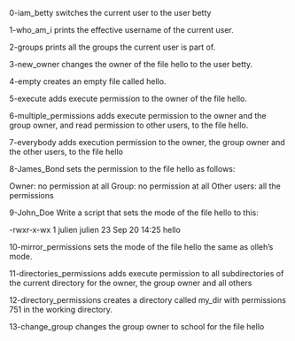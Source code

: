 0-iam_betty switches the current user to the user betty

1-who_am_i prints the effective username of the current user.

2-groups prints all the groups the current user is part of.

3-new_owner  changes the owner of the file hello to the user betty.

4-empty creates an empty file called hello.

5-execute adds execute permission to the owner of the file hello.

6-multiple_permissions adds execute permission to the owner and the group owner, and read permission to other users, to the file hello.

7-everybody adds execution permission to the owner, the group owner and the other users, to the file hello

8-James_Bond sets the permission to the file hello as follows:

Owner: no permission at all
Group: no permission at all
Other users: all the permissions

9-John_Doe Write a script that sets the mode of the file hello to this:

-rwxr-x-wx 1 julien julien 23 Sep 20 14:25 hello

10-mirror_permissions sets the mode of the file hello the same as olleh’s mode.

11-directories_permissions  adds execute permission to all subdirectories of the current directory for the owner, the group owner and all others

12-directory_permissions  creates a directory called my_dir with permissions 751 in the working directory.

13-change_group changes the group owner to school for the file hello


